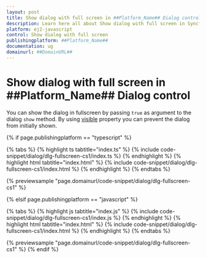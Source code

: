 ```yaml
---
layout: post
title: Show dialog with full screen in ##Platform_Name## Dialog control | Syncfusion
description: Learn here all about Show dialog with full screen in Syncfusion ##Platform_Name## Dialog control of Syncfusion Essential JS 2 and more.
platform: ej2-javascript
control: Show dialog with full screen 
publishingplatform: ##Platform_Name##
documentation: ug
domainurl: ##DomainURL##
---
```


# Show dialog with full screen in ##Platform_Name## Dialog control

You can show the dialog in fullscreen by passing `true` as argument to the dialog `show` method. By using [visible](../../api/dialog/#visible) property you can prevent the dialog from initially shown.

{% if page.publishingplatform == "typescript" %}

 {% tabs %}
{% highlight ts tabtitle="index.ts" %}
{% include code-snippet/dialog/dlg-fullscreen-cs1/index.ts %}
{% endhighlight %}
{% highlight html tabtitle="index.html" %}
{% include code-snippet/dialog/dlg-fullscreen-cs1/index.html %}
{% endhighlight %}
{% endtabs %}
        
{% previewsample "page.domainurl/code-snippet/dialog/dlg-fullscreen-cs1" %}

{% elsif page.publishingplatform == "javascript" %}

{% tabs %}
{% highlight js tabtitle="index.js" %}
{% include code-snippet/dialog/dlg-fullscreen-cs1/index.js %}
{% endhighlight %}
{% highlight html tabtitle="index.html" %}
{% include code-snippet/dialog/dlg-fullscreen-cs1/index.html %}
{% endhighlight %}
{% endtabs %}

{% previewsample "page.domainurl/code-snippet/dialog/dlg-fullscreen-cs1" %}
{% endif %}